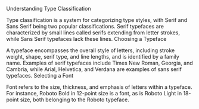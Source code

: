 Understanding Type Classification

Type classification is a system for categorizing type styles, with Serif and Sans Serif being two popular classifications.
Serif typefaces are characterized by small lines called serifs extending from letter strokes, while Sans Serif typefaces lack these lines.
Choosing a Typeface

A typeface encompasses the overall style of letters, including stroke weight, shape, serif type, and line lengths, and is identified by a family name.
Examples of serif typefaces include Times New Roman, Georgia, and Cambria, while Arial, Helvetica, and Verdana are examples of sans serif typefaces.
Selecting a Font

Font refers to the size, thickness, and emphasis of letters within a typeface.
For instance, Roboto Bold in 12-point size is a font, as is Roboto Light in 18-point size, both belonging to the Roboto typeface.